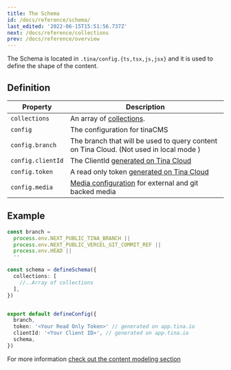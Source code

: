 ```yaml
---
title: The Schema
id: /docs/reference/schema/
last_edited: '2022-06-15T15:51:56.737Z'
next: /docs/reference/collections
prev: /docs/reference/overview
---
```


The Schema is located in `.tina/config.{ts,tsx,js,jsx}` and it is used to define the shape of the content.

## Definition

| Property          | Description                                                                                        |
| ----------------- | -------------------------------------------------------------------------------------------------- |
| `collections`     | An array of [collections](/docs/reference/collections/).                                           |
| `config`          | The configuration for tinaCMS                                                                      |
| `config.branch`   | The branch that will be used to query content on Tina Cloud. (Not used in local mode )             |
| `config.clientId` | The ClientId [generated on Tina Cloud](/docs/tina-cloud/dashboard/)                                |
| `config.token`    | A read only token [generated on Tina Cloud](/docs/tina-cloud/dashboard/projects/#read-only-tokens) |
| `config.media`    | [Media configuration](/docs/reference/media/overview/) for external and git backed media           |

## Example

```ts
const branch =
  process.env.NEXT_PUBLIC_TINA_BRANCH ||
  process.env.NEXT_PUBLIC_VERCEL_GIT_COMMIT_REF ||
  process.env.HEAD ||
  ''

const schema = defineSchema({
  collections: [
    //..Array of collections
  ],
})


export default defineConfig({
  branch,
  token: '<Your Read Only Token>' // generated on app.tina.io
  clientId: '<Your Client ID>', // generated on app.tina.io
  schema,
})
```

For more information [check out the content modeling section](/docs/schema/)
